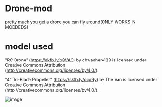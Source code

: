 # Drone-mod
pretty much you get a drone you can fly around(ONLY WORKS IN MODDEDS)
# model used
"RC Drone" (https://skfb.ly/o8VAC) by chwashere123 is licensed under Creative Commons Attribution (http://creativecommons.org/licenses/by/4.0/).

"4" Tri-Blade Propeller" (https://skfb.ly/oqoRy) by The Van is licensed under Creative Commons Attribution (http://creativecommons.org/licenses/by/4.0/).

![image](https://github.com/FURY909/Drone-mod/assets/86896895/064aee33-9320-4545-88e4-f0a16ce1cf78)
